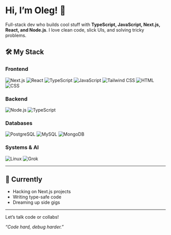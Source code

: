 # Hi, I’m Oleg! 👋

Full-stack dev who builds cool stuff with **TypeScript, JavaScript, Next.js, React, and Node.js**. I love clean code, slick UIs, and solving tricky problems.

## 🛠️ My Stack
### Frontend
![Next.js](https://img.shields.io/badge/-Next.js-ffffff?logo=next.js&logoColor=black&style=flat) 
![React](https://img.shields.io/badge/-React-0096d6?logo=react&logoColor=white&style=flat) 
![TypeScript](https://img.shields.io/badge/-TypeScript-3178C6?logo=typescript&logoColor=white&style=flat) 
![JavaScript](https://img.shields.io/badge/-JavaScript-F7DF1E?logo=javascript&logoColor=black&style=flat) 
![Tailwind CSS](https://img.shields.io/badge/-Tailwind_CSS-38B2AC?logo=tailwind-css&logoColor=white&style=flat) 
![HTML](https://img.shields.io/badge/-HTML-E34F26?logo=html5&logoColor=white&style=flat) 
![CSS](https://img.shields.io/badge/-CSS-1572B6?logo=css3&logoColor=white&style=flat)

### Backend
![Node.js](https://img.shields.io/badge/-Node.js-339933?logo=node.js&logoColor=white&style=flat) 
![TypeScript](https://img.shields.io/badge/-TypeScript-3178C6?logo=typescript&logoColor=white&style=flat)

### Databases
![PostgreSQL](https://img.shields.io/badge/-PostgreSQL-336791?logo=postgresql&logoColor=white&style=flat) 
![MySQL](https://img.shields.io/badge/-MySQL-4479A1?logo=mysql&logoColor=white&style=flat) 
![MongoDB](https://img.shields.io/badge/-MongoDB-47A248?logo=mongodb&logoColor=white&style=flat)

### Systems & AI
![Linux](https://img.shields.io/badge/-Linux-FCC624?logo=linux&logoColor=black&style=flat) 
![Grok](https://img.shields.io/badge/-Grok-000000?logo=xai&logoColor=white&style=flat)

---

## 🌟 Currently
- Hacking on Next.js projects  
- Writing type-safe code  
- Dreaming up side gigs  

---

<!-- ## 📬 Connect -->
<!-- - [LinkedIn](https://www.linkedin.com/in/your-linkedin) -->  
<!-- - [Twitter/X](https://twitter.com/your-twitter) -->  
<!-- - [Email](mailto:your-email@example.com) -->  

Let’s talk code or collabs!

*“Code hard, debug harder.”*
